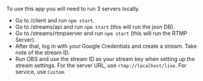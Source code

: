To use this app you will need to run 3 servers locally.

- Go to /client and run `npm start`.
- Go to /streams/api and run `npm start` (this will run the json DB).
- Go to /streams/rtmpserver and run `npm start` (this will run the RTMP Server).
- After that, log in with your Google Credentials and create a stream. Take note
  of the stream ID.
- Run OBS and use the stream ID as your stream key when setting up the stream
  settings. For the server URL, use `rtmp://localhost/live`. For service, use
  `Custom`.
